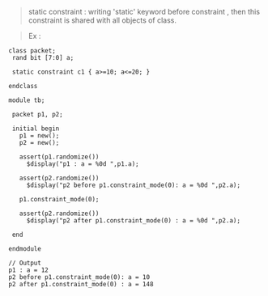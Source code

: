> static constraint : writing 'static' keyword before constraint , then this constraint is shared with all objects of class.

> Ex :
 ```
class packet;
  rand bit [7:0] a;
  
  static constraint c1 { a>=10; a<=20; }
  
endclass

module tb;
  
  packet p1, p2;
  
  initial begin
    p1 = new();
    p2 = new();
    
    assert(p1.randomize())
      $display("p1 : a = %0d ",p1.a);
    
    assert(p2.randomize())
      $display("p2 before p1.constraint_mode(0): a = %0d ",p2.a);
    
    p1.constraint_mode(0);
    
    assert(p2.randomize())
      $display("p2 after p1.constraint_mode(0) : a = %0d ",p2.a);
    
  end
  
endmodule

// Output
p1 : a = 12 
p2 before p1.constraint_mode(0): a = 10 
p2 after p1.constraint_mode(0) : a = 148
```



